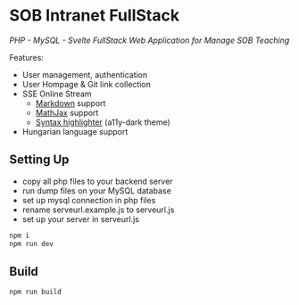 # SOB Intranet FullStack

_PHP - MySQL - Svelte FullStack Web Application for Manage SOB Teaching_

Features:

- User management, authentication
- User Hompage & Git link collection
- SSE Online Stream
  - [Markdown](https://www.markdownguide.org/) support
  - [MathJax](https://www.mathjax.org/) support
  - [Syntax highlighter](https://highlightjs.org/) (a11y-dark theme)
- Hungarian language support

## Setting Up

- copy all php files to your backend server
- run dump files on your MySQL database
- set up mysql connection in php files
- rename serveurl.example.js to serveurl.js
- set up your server in serveurl.js

```bash
npm i
npm run dev
```

## Build

```bash
npm run build
```
